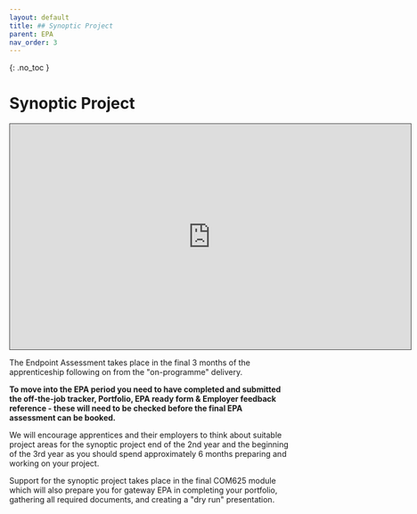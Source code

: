 ```yaml
---
layout: default
title: ## Synoptic Project
parent: EPA
nav_order: 3
---
```


{: .no_toc }

# Synoptic Project

<iframe src="https://solent.cloud.panopto.eu/Panopto/Pages/Embed.aspx?id=48e43cd0-f642-478c-b269-ae5f015486fd&autoplay=false&offerviewer=true&showtitle=true&showbrand=true&captions=true&interactivity=all" height="405" width="720" style="border: 1px solid #464646;" allowfullscreen allow="autoplay"></iframe>


The Endpoint Assessment takes place in the final 3 months of the apprenticeship following on from the "on-programme" delivery.

**To move into the EPA period you need to have completed and submitted the off-the-job tracker, Portfolio, EPA ready form & Employer feedback reference - these will need to be checked before the final EPA assessment can be booked.**  
  
We will encourage apprentices and their employers to think about suitable project areas for the synoptic project end of the 2nd year and the beginning of the 3rd year as you should spend approximately 6 months preparing and working on your project.

Support for the synoptic project takes place in the final COM625 module which will also prepare you for gateway EPA in completing your portfolio, gathering all required documents, and creating a "dry run" presentation.